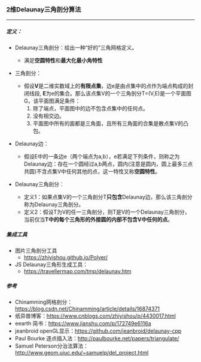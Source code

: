### 2维Delaunay三角剖分算法

---

##### 定义：

* Delaunay三角剖分：给出一种“好的”三角网格定义。
  * 满足**空圆特性**和**最大化最小角特性**

* 三角剖分：
  * 假设**V**是二维实数域上的**有限点集**，边e是由点集中的点作为端点构成的封闭线段, **E**为e的集合。那么该点集V的一个三角剖分T=(V,E)是一个平面图G，该平面图满足条件：
    1. 除了端点，平面图中的边不包含点集中的任何点。
    2. 没有相交边。
    3. 平面图中所有的面都是三角面，且所有三角面的合集是散点集V的凸包。
* Delaunay边：
  * 假设E中的一条边e（两个端点为a,b），e若满足下列条件，则称之为Delaunay边：存在一个圆经过a,b两点，圆内(注意是圆内，圆上最多三点共圆)不含点集V中任何其他的点，这一特性又称**空圆特性**。
* Delaunay三角剖分：
  * 定义1：如果点集V的一个三角剖分T**只包含**Delaunay边，那么该三角剖分称为Delaunay三角剖分。
  * 定义2：假设T为V的任一三角剖分，则T是V的一个Delaunay三角剖分，当前仅当**T中的每个三角形的外接圆的内部不包含V中任何的点**。 



##### 集成工具

* 图片三角剖分工具
  * https://zhiyishou.github.io/Polyer/
* JS Delaunay三角形生成工具：
  * https://travellermap.com/tmp/delaunay.htm



##### 参考

* Chinamming网格剖分：https://blog.csdn.net/Chinamming/article/details/16874371
* 纸异兽博客：https://www.cnblogs.com/zhiyishou/p/4430017.html
* eearth 简书：https://www.jianshu.com/p/172749e6116a
* jeanbroid openGL显示：https://github.com/jeanbroid/delaunay-cpp
* Paul Bourke 逐点插入法：http://paulbourke.net/papers/triangulate/
* Samuel Peterson分治法算法：http://www.geom.uiuc.edu/~samuelp/del_project.html